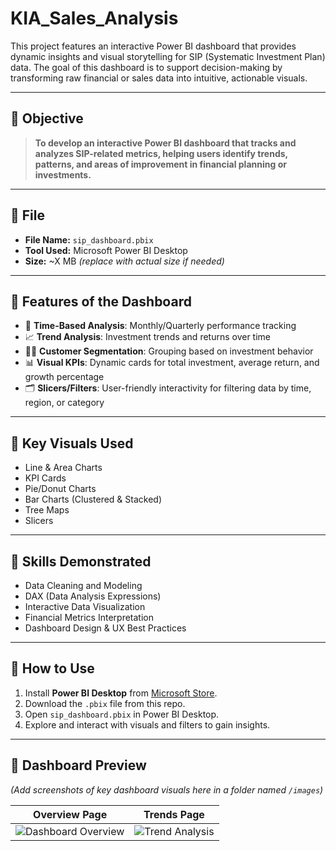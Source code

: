 # KIA_Sales_Analysis

This project features an interactive Power BI dashboard that provides dynamic insights and visual storytelling for SIP (Systematic Investment Plan) data. The goal of this dashboard is to support decision-making by transforming raw financial or sales data into intuitive, actionable visuals.

---

## 🎯 Objective

> **To develop an interactive Power BI dashboard that tracks and analyzes SIP-related metrics, helping users identify trends, patterns, and areas of improvement in financial planning or investments.**

---

## 📁 File

- **File Name:** `sip_dashboard.pbix`
- **Tool Used:** Microsoft Power BI Desktop
- **Size:** ~X MB *(replace with actual size if needed)*

---

## 📌 Features of the Dashboard

- 📅 **Time-Based Analysis**: Monthly/Quarterly performance tracking
- 📈 **Trend Analysis**: Investment trends and returns over time
- 🧑‍💼 **Customer Segmentation**: Grouping based on investment behavior
- 📊 **Visual KPIs**: Dynamic cards for total investment, average return, and growth percentage
- 🗂️ **Slicers/Filters**: User-friendly interactivity for filtering data by time, region, or category

---

## 📌 Key Visuals Used

- Line & Area Charts
- KPI Cards
- Pie/Donut Charts
- Bar Charts (Clustered & Stacked)
- Tree Maps
- Slicers

---

## 🧠 Skills Demonstrated

- Data Cleaning and Modeling
- DAX (Data Analysis Expressions)
- Interactive Data Visualization
- Financial Metrics Interpretation
- Dashboard Design & UX Best Practices

---

## 🚀 How to Use

1. Install **Power BI Desktop** from [Microsoft Store](https://apps.microsoft.com/detail/9NTXR16HNW1T).
2. Download the `.pbix` file from this repo.
3. Open `sip_dashboard.pbix` in Power BI Desktop.
4. Explore and interact with visuals and filters to gain insights.

---

## 📸 Dashboard Preview

*(Add screenshots of key dashboard visuals here in a folder named `/images`)*

| Overview Page | Trends Page |
|---------------|-------------|
| ![Dashboard Overview](images/overview.png) | ![Trend Analysis](images/trend.png) |

